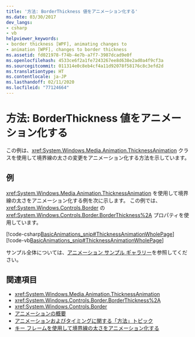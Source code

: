 ```yaml
---
title: '方法: BorderThickness 値をアニメーション化する'
ms.date: 03/30/2017
dev_langs:
- csharp
- vb
helpviewer_keywords:
- border thickness [WPF], animating changes to
- animation [WPF], changes to border thickness
ms.assetid: fd021978-f74b-4e7b-a7f7-3987dcad9e0f
ms.openlocfilehash: 4533ce6f2a1fe7243267ee8d638e2ad0a4f9cf3a
ms.sourcegitcommit: 011314e0c8eb4cf4a11d92078f58176c8c3efd2d
ms.translationtype: HT
ms.contentlocale: ja-JP
ms.lasthandoff: 02/11/2020
ms.locfileid: "77124664"
---
```

# <a name="how-to-animate-a-borderthickness-value"></a>方法: BorderThickness 値をアニメーション化する
この例は、<xref:System.Windows.Media.Animation.ThicknessAnimation> クラスを使用して境界線の太さの変更をアニメーション化する方法を示しています。  
  
## <a name="example"></a>例  
 <xref:System.Windows.Media.Animation.ThicknessAnimation> を使用して境界線の太さをアニメーション化する例を次に示します。 この例では、<xref:System.Windows.Controls.Border> の <xref:System.Windows.Controls.Border.BorderThickness%2A> プロパティを使用しています。  
  
 [!code-csharp[BasicAnimations_snip#ThicknessAnimationWholePage](~/samples/snippets/csharp/VS_Snippets_Wpf/BasicAnimations_snip/CSharp/ThicknessAnimationExample.cs#thicknessanimationwholepage)]
 [!code-vb[BasicAnimations_snip#ThicknessAnimationWholePage](~/samples/snippets/visualbasic/VS_Snippets_Wpf/BasicAnimations_snip/VisualBasic/ThicknessAnimationExample.vb#thicknessanimationwholepage)]  
  
 サンプル全体については、[アニメーション サンプル ギャラリー](https://github.com/Microsoft/WPF-Samples/tree/master/Animation/AnimationExamples)を参照してください。  
  
## <a name="see-also"></a>関連項目

- <xref:System.Windows.Media.Animation.ThicknessAnimation>
- <xref:System.Windows.Controls.Border.BorderThickness%2A>
- <xref:System.Windows.Controls.Border>
- [アニメーションの概要](../graphics-multimedia/animation-overview.md)
- [アニメーションおよびタイミングに関する「方法」トピック](../graphics-multimedia/animation-and-timing-how-to-topics.md)
- [キー フレームを使用して境界線の太さをアニメーション化する](../graphics-multimedia/how-to-animate-the-thickness-of-a-border-by-using-key-frames.md)
